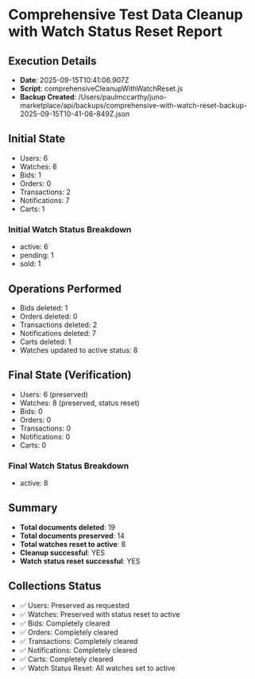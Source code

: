 # Comprehensive Test Data Cleanup with Watch Status Reset Report

## Execution Details
- **Date**: 2025-09-15T10:41:06.907Z
- **Script**: comprehensiveCleanupWithWatchReset.js
- **Backup Created**: /Users/paulmccarthy/juno-marketplace/api/backups/comprehensive-with-watch-reset-backup-2025-09-15T10-41-06-849Z.json

## Initial State
- Users: 6
- Watches: 8
- Bids: 1
- Orders: 0
- Transactions: 2
- Notifications: 7
- Carts: 1

### Initial Watch Status Breakdown
- active: 6
- pending: 1
- sold: 1

## Operations Performed
- Bids deleted: 1
- Orders deleted: 0
- Transactions deleted: 2
- Notifications deleted: 7
- Carts deleted: 1
- Watches updated to active status: 8

## Final State (Verification)
- Users: 6 (preserved)
- Watches: 8 (preserved, status reset)
- Bids: 0
- Orders: 0
- Transactions: 0
- Notifications: 0
- Carts: 0

### Final Watch Status Breakdown
- active: 8

## Summary
- **Total documents deleted**: 19
- **Total documents preserved**: 14
- **Total watches reset to active**: 8
- **Cleanup successful**: YES
- **Watch status reset successful**: YES

## Collections Status
- ✅ Users: Preserved as requested
- ✅ Watches: Preserved with status reset to active
- ✅ Bids: Completely cleared
- ✅ Orders: Completely cleared
- ✅ Transactions: Completely cleared
- ✅ Notifications: Completely cleared
- ✅ Carts: Completely cleared
- ✅ Watch Status Reset: All watches set to active
